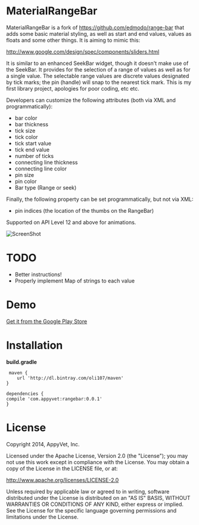 MaterialRangeBar
=======
MaterialRangeBar is a fork of https://github.com/edmodo/range-bar that adds some basic material styling, as well as start and end values, values as floats and some other things. It is aiming to mimic this:

http://www.google.com/design/spec/components/sliders.html

It is similar to an enhanced SeekBar widget, though it doesn't make use of the SeekBar. It provides for the selection of a range of values as well as for a single value. The selectable range values are discrete values designated by tick marks; the pin (handle) will snap to the nearest tick mark. This is my first library project, apologies for poor coding, etc etc.

Developers can customize the following attributes (both via XML and programmatically):

- bar color
- bar thickness
- tick size
- tick color
- tick start value
- tick end value
- number of ticks
- connecting line thickness
- connecting line color
- pin size
- pin color
- Bar type (Range or seek)

Finally, the following property can be set programmatically, but not via XML:
- pin indices (the location of the thumbs on the RangeBar)

Supported on API Level 12 and above for animations.

![ScreenShot](https://github.com/oli107/material-range-bar/blob/master/Screenshots/screenshot.png)

TODO
=======
- Better instructions!
- Properly implement Map of strings to each value

Demo
=======
[Get it from the Google Play Store](https://play.google.com/store/apps/details?id=com.appyvet.rangebarsample)


Installation
=======

**build.gradle**

	 maven {
        url 'http://dl.bintray.com/oli107/maven'
    }

	dependencies {
    compile 'com.appyvet:rangebar:0.0.1'
	}

License
=======
Copyright 2014, AppyVet, Inc. 

Licensed under the Apache License, Version 2.0 (the "License"); you may not use this work except in compliance with the License.
You may obtain a copy of the License in the LICENSE file, or at:

http://www.apache.org/licenses/LICENSE-2.0

Unless required by applicable law or agreed to in writing, software distributed under the License is distributed on an "AS IS" BASIS, WITHOUT WARRANTIES OR CONDITIONS OF ANY KIND, either express or implied. See the License for the specific language governing permissions and limitations under the License.

